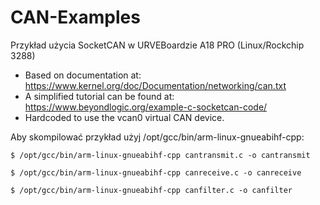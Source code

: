 # CAN-Examples
Przykład użycia SocketCAN w URVEBoardzie A18 PRO (Linux/Rockchip 3288)
 

* Based on documentation at: https://www.kernel.org/doc/Documentation/networking/can.txt
* A simplified tutorial can be found at: https://www.beyondlogic.org/example-c-socketcan-code/
* Hardcoded to use the vcan0 virtual CAN device.

 Aby skompilować przykład użyj /opt/gcc/bin/arm-linux-gnueabihf-cpp:
```
$ /opt/gcc/bin/arm-linux-gnueabihf-cpp cantransmit.c -o cantransmit

$ /opt/gcc/bin/arm-linux-gnueabihf-cpp canreceive.c -o canreceive

$ /opt/gcc/bin/arm-linux-gnueabihf-cpp canfilter.c -o canfilter
```
